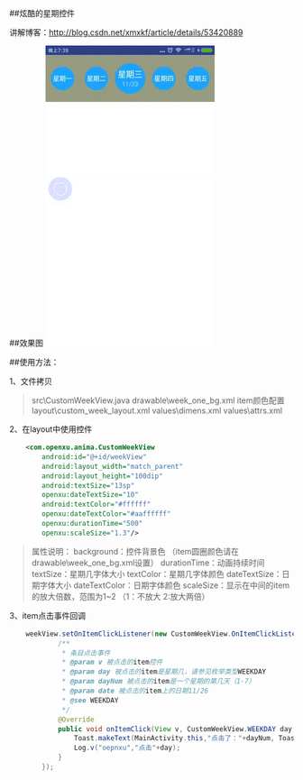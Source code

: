 ##炫酷的星期控件

讲解博客：http://blog.csdn.net/xmxkf/article/details/53420889

##效果图
![](/WeekView.gif)

##使用方法：

1、文件拷贝
> src\CustomWeekView.java
drawable\week_one_bg.xml        item颜色配置
layout\custom_week_layout.xml
values\dimens.xml
values\attrs.xml

2、在layout中使用控件
```xml
    <com.openxu.anima.CustomWeekView
        android:id="@+id/weekView"
        android:layout_width="match_parent"
        android:layout_height="100dip"
        android:textSize="13sp"
        openxu:dateTextSize="10"
        android:textColor="#ffffff"
        openxu:dateTextColor="#aaffffff"
        openxu:durationTime="500"
        openxu:scaleSize="1.3"/>
```
> 属性说明：
    background：控件背景色 （item圆圈颜色请在drawable\week_one_bg.xml设置）
    durationTime：动画持续时间
    textSize：星期几字体大小
    textColor：星期几字体颜色
    dateTextSize：日期字体大小
    dateTextColor：日期字体颜色
    scaleSize：显示在中间的item的放大倍数，范围为1~2 （1：不放大  2:放大两倍）

3、item点击事件回调
```Java
    weekView.setOnItemClickListener(new CustomWeekView.OnItemClickListener() {
            /**
             * 条目点击事件
             * @param v 被点击的item控件
             * @param day 被点击的item是星期几，请参见枚举类型WEEKDAY
             * @param dayNum 被点击的item是一个星期的第几天（1-7）
             * @param date 被点击的item上的日期11/26
             * @see WEEKDAY
             */
            @Override
            public void onItemClick(View v, CustomWeekView.WEEKDAY day, int dayNum, String date) {
                Toast.makeText(MainActivity.this,"点击了："+dayNum, Toast.LENGTH_SHORT).show();
                Log.v("oepnxu","点击"+day);
            }
        });
```
